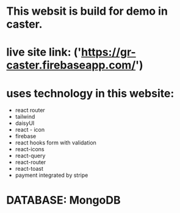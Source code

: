 # This websit is build for demo in caster.
# live site link: ('https://gr-caster.firebaseapp.com/')


# uses technology in this website:
* react router 
* tailwind
* daisyUI
* react - icon
* firebase
* react hooks form with validation
* react-icons
* react-query
* react-router
* react-toast 
* payment integrated by stripe


# DATABASE: MongoDB
